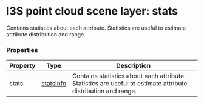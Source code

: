 # I3S point cloud scene layer: stats

Contains statistics about each attribute. Statistics are useful to estimate attribute distribution and range.

### Properties

| Property | Type | Description |
| --- | --- | --- |
| stats | [statsInfo](statsInfo.cmn.md) | Contains statistics about each attribute. Statistics are useful to estimate attribute distribution and range. |

